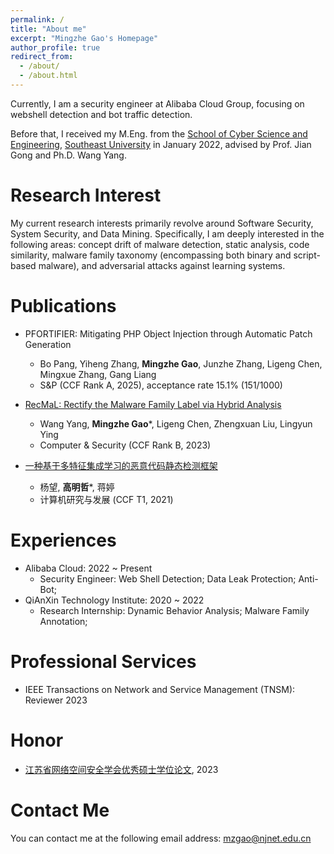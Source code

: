 ```yaml
---
permalink: /
title: "About me"
excerpt: "Mingzhe Gao's Homepage"
author_profile: true
redirect_from: 
  - /about/
  - /about.html
---
```


Currently, I am a security engineer at Alibaba Cloud Group, focusing on webshell detection and bot traffic detection.

Before that, I received my M.Eng. from the [School of Cyber Science and Engineering](https://cyber.seu.edu.cn/), [Southeast University](https://www.seu.edu.cn/) in January 2022, advised by Prof. Jian Gong and Ph.D. Wang Yang.


<!--I received my Master's degree in Computer Technology from the [School of Cyber Science and Engineering](https://cyber.seu.edu.cn/), [Southeast University](https://www.seu.edu.cn/), China in 2022. -->


 <!-- You can find my CV here: [Curriculum Vitae](../assets/Mingzhe_Resume.pdf). 
 You can find my Chinese CV here: [Chinese CV](../assets/mingzhe_cn.pdf). 
 -->


Research Interest
======
My current research interests primarily revolve around Software Security, System Security, and Data Mining. Specifically, I am deeply interested in the following areas: concept drift of malware detection, static analysis, code similarity, malware family taxonomy (encompassing both binary and script-based malware), and adversarial attacks against learning systems.

Publications
======
  - PFORTIFIER: Mitigating PHP Object Injection through Automatic Patch Generation
    - Bo Pang, Yiheng Zhang, **Mingzhe Gao**, Junzhe Zhang, Ligeng Chen, Mingxue Zhang, Gang Liang
    - S&P (CCF Rank A, 2025), acceptance rate 15.1% (151/1000)
  
  - [RecMaL: Rectify the Malware Family Label via Hybrid Analysis](https://www.sciencedirect.com/science/article/abs/pii/S0167404823000871)
    - Wang Yang, **Mingzhe Gao***, Ligeng Chen, Zhengxuan Liu, Lingyun Ying
    - Computer & Security (CCF Rank B, 2023)
    <!-- - In this work, we conduct an in-depth analysis to explore the severity of the malware mislabel issue, and try to rectify the description of malware generated from anti-virus engines. We first propose a malware label correction tool called RecMaL. It employs hybrid analyses for malware label rectifying. According to the thorough exploratory analysis, we figure out the core reasons for mislabeling issues and summarize them into 3 types. -->
  - [一种基于多特征集成学习的恶意代码静态检测框架](https://crad.ict.ac.cn/cn/article/doi/10.7544/issn1000-1239.2021.20200912)
    - 杨望, **高明哲***, 蒋婷
    - 计算机研究与发展 (CCF T1, 2021)
    <!-- - In this work, we propose a static malware detection framework based on multi-feature ensemble learning. The experimental results show the detection accuracy of multi-feature multi-model aggregation algorithm can reach 96.99%, which prove the method has better malware identification ability than other static detection methods, and higher recognition rate for malwares using packing or obfuscation techniques. - 在这项工作中，我们提出了一种基于多特征集合学习的静态恶意软件检测框架。实验结果表明，多特征多模型集合算法的检测准确率可达96.99%，对使用加壳或混淆技术的恶意软件具有更高的识别率。-->


Experiences
======
- Alibaba Cloud: 2022 ~ Present
  - Security Engineer: Web Shell Detection; Data Leak Protection; Anti-Bot;
- QiAnXin Technology Institute: 2020 ~ 2022
  - Research Internship: Dynamic Behavior Analysis; Malware Family Annotation; 

Professional Services
=====

- IEEE Transactions on Network and Service Management (TNSM): Reviewer 2023

Honor
=====

- [江苏省网络空间安全学会优秀硕士学位论文](https://www.jscsa.org.cn/contents/197/272.html), 2023 


Contact Me
======

<!-- I will share some academic thinkings in my [CSDN account](https://mzgao.blog.csdn.net/). -->

You can contact me at the following email address: mzgao@njnet.edu.cn
